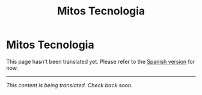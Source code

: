 ﻿---
title: Mitos Tecnologia
---

<!-- TODO: translation missing -->

# Mitos Tecnologia

This page hasn't been translated yet. Please refer to the [Spanish version](/es/mitos-tecnologia) for now.

---

*This content is being translated. Check back soon.*
